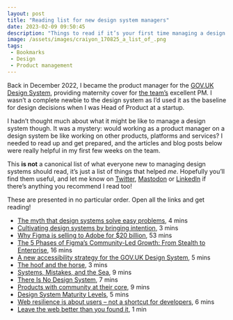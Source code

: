 ```yaml
---
layout: post
title: "Reading list for new design system managers"
date: 2023-02-09 09:50:45
description: "Things to read if it’s your first time managing a design system."
image: /assets/images/craiyon_170825_a_list_of_.png
tags:
 - Bookmarks
 - Design
 - Product management
---
```


Back in December 2022, I became the product manager for the [GOV.UK‌ Design System](https://design-system.service.gov.uk), providing maternity cover for [the team’s](https://design-system.service.gov.uk/design-system-team/) excellent PM. I wasn’t a complete newbie to the design system as I’d used it as the baseline for design decisions when I was Head of Product at a startup.

I hadn’t thought much about what it might be like to manage a design system though. It was a mystery: would working as a product manager on a design system be like working on other products, platforms and services? I needed to read up and get prepared, and the articles and blog posts below were really helpful in my first few weeks on the team.

This **is not** a canonical list of what everyone new to managing design systems should read, it’s just a list of things that helped *me*. Hopefully you’ll find them useful, and let me know on [Twitter](https://twitter.com/stevenjmesser), [Mastodon](https://indieweb.social/@stevenjmesser) or [LinkedIn](https://www.linkedin.com/in/stevenjmesser/) if there’s anything you recommend I read too!

These are presented in no particular order. Open all the links and get reading!

- [The myth that design systems solve easy problems](https://amyhupe.co.uk/articles/the-myth-that-design-systems-solve-easy-problems/), 4 mins
- [Cultivating design systems by bringing intention](https://amyhupe.co.uk/articles/Bringing-intention-to-design-systems/), 3 mins
- [Why Figma is selling to Adobe for $20 billion](https://www.theverge.com/2022/11/8/23445821/figma-adobe-acquisition-design-vr-ai-meta), 53 mins
- [The 5 Phases of Figma’s Community-Led Growth: From Stealth to Enterprise](https://review.firstround.com/the-5-phases-of-figmas-community-led-growth-from-stealth-to-enterprise), 16 mins
- [A new accessibility strategy for the GOV.UK Design System](https://accessibility.blog.gov.uk/2023/01/06/a-new-accessibility-strategy-for-the-gov-uk-design-system/), 5 mins
- [The hoof and the horse](https://ethanmarcotte.com/wrote/the-hoof-and-the-horse/), 3 mins
- [Systems, Mistakes, and the Sea](https://www.robinrendle.com/essays/systems-mistakes-and-the-sea), 9 mins
- [There Is No Design System](https://24ways.org/2019/there-is-no-design-system/), 7 mins
- [Products with community at their core](https://sarahdrinkwater.medium.com/products-with-community-at-their-core-e53d8810276b), 9 mins
- [Design System Maturity Levels](https://www.millisecond.co/blog/design-systems-maturity), 5 mins
- [Web resilience is about users – not a shortcut for developers](https://christianheilmann.com/2023/01/18/web-resilience-is-about-users-not-a-shortcut-for-developers/), 6 mins
- [Leave the web better than you found it](https://www.w3.org/TR/design-principles/#leave-the-web-better), 1 min
